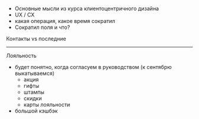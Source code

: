 - Основные мысли из курса клиентоцентричного дизайна
- UX / CX
- какая операция, какое время сократил
- Сократил поля и что?

Контакты vs последние 


---

Лояльность 
- будет понятно, когда согласуем в руководством (к сентябрю выкатываемся)
	- акция
	- гифты
	- штампы
	- скидки
	- карты лояльности
- большой кэшбэк